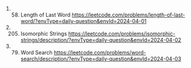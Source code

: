 1. 58. Length of Last Word
https://leetcode.com/problems/length-of-last-word/?envType=daily-question&envId=2024-04-01
2. 205. Isomorphic Strings
https://leetcode.com/problems/isomorphic-strings/description/?envType=daily-question&envId=2024-04-02
3. 79. Word Search
https://leetcode.com/problems/word-search/description/?envType=daily-question&envId=2024-04-03